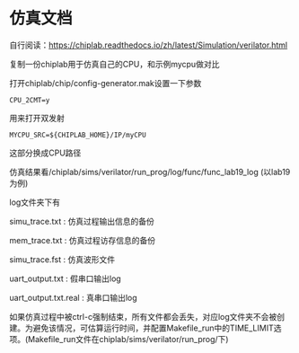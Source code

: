 # 仿真文档

自行阅读：https://chiplab.readthedocs.io/zh/latest/Simulation/verilator.html

复制一份chiplab用于仿真自己的CPU，和示例mycpu做对比

打开chiplab/chip/config-generator.mak设置一下参数

```
CPU_2CMT=y
```

用来打开双发射

```
MYCPU_SRC=${CHIPLAB_HOME}/IP/myCPU
```

这部分换成CPU路径

仿真结果看/chiplab/sims/verilator/run_prog/log/func/func_lab19_log (以lab19为例)

log文件夹下有

simu_trace.txt : 仿真过程输出信息的备份

mem_trace.txt : 仿真过程访存信息的备份

simu_trace.fst : 仿真波形文件

uart_output.txt : 假串口输出log

uart_output.txt.real : 真串口输出log

如果仿真过程中被ctrl-c强制结束，所有文件都会丢失，对应log文件夹不会被创建。为避免该情况，可估算运行时间，并配置Makefile_run中的TIME_LIMIT选项。(Makefile_run文件在chiplab/sims/verilator/run_prog/下)